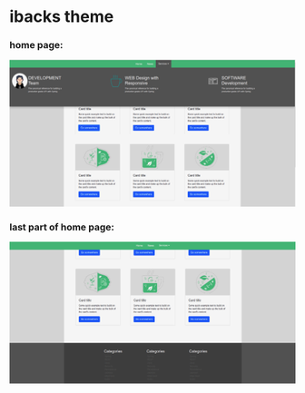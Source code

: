 # ibacks theme 
### home page:
![alt text](https://github.com/w3farid/ibacks-theme/blob/master/1.png)
### last part of home page: 
![alt text](https://github.com/w3farid/ibacks-theme/blob/master/2.png)
